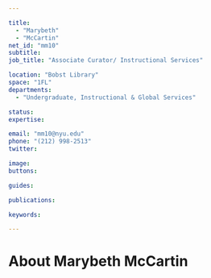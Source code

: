 ```yaml
---

title:
  - "Marybeth"
  - "McCartin"
net_id: "mm10"
subtitle: 
job_title: "Associate Curator/ Instructional Services"

location: "Bobst Library"
space: "1FL"
departments:
  - "Undergraduate, Instructional & Global Services"

status: 
expertise:

email: "mm10@nyu.edu"
phone: "(212) 998-2513"
twitter: 

image: 
buttons:

guides:

publications:

keywords:

---
```


# About Marybeth McCartin


